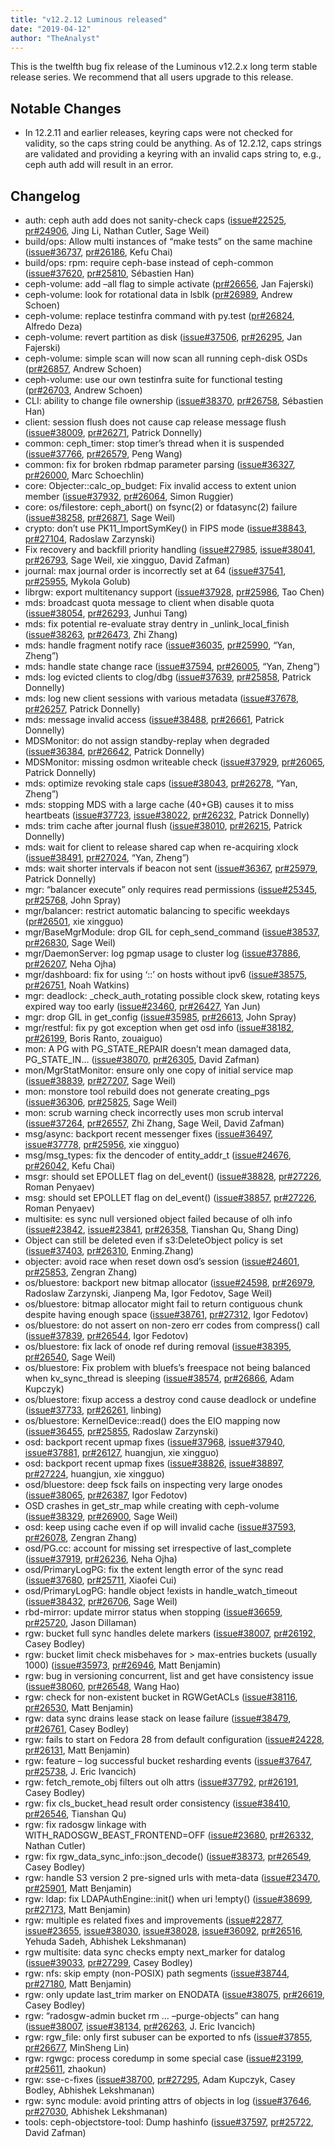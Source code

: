 ```yaml
---
title: "v12.2.12 Luminous released"
date: "2019-04-12"
author: "TheAnalyst"
---
```


This is the twelfth bug fix release of the Luminous v12.2.x long term stable release series. We recommend that all users upgrade to this release.

## Notable Changes

- In 12.2.11 and earlier releases, keyring caps were not checked for validity, so the caps string could be anything. As of 12.2.12, caps strings are validated and providing a keyring with an invalid caps string to, e.g., ceph auth add will result in an error.

## Changelog

- auth: ceph auth add does not sanity-check caps ([issue#22525](https://tracker.ceph.com/issues/22525), [pr#24906](https://github.com/ceph/ceph/pull/24906), Jing Li, Nathan Cutler, Sage Weil)
- build/ops: Allow multi instances of “make tests” on the same machine ([issue#36737](https://tracker.ceph.com/issues/36737), [pr#26186](https://github.com/ceph/ceph/pull/26186), Kefu Chai)
- build/ops: rpm: require ceph-base instead of ceph-common ([issue#37620](https://tracker.ceph.com/issues/37620), [pr#25810](https://github.com/ceph/ceph/pull/25810), Sébastien Han)
- ceph-volume: add –all flag to simple activate ([pr#26656](https://github.com/ceph/ceph/pull/26656), Jan Fajerski)
- ceph-volume: look for rotational data in lsblk ([pr#26989](https://github.com/ceph/ceph/pull/26989), Andrew Schoen)
- ceph-volume: replace testinfra command with py.test ([pr#26824](https://github.com/ceph/ceph/pull/26824), Alfredo Deza)
- ceph-volume: revert partition as disk ([issue#37506](https://tracker.ceph.com/issues/37506), [pr#26295](https://github.com/ceph/ceph/pull/26295), Jan Fajerski)
- ceph-volume: simple scan will now scan all running ceph-disk OSDs ([pr#26857](https://github.com/ceph/ceph/pull/26857), Andrew Schoen)
- ceph-volume: use our own testinfra suite for functional testing ([pr#26703](https://github.com/ceph/ceph/pull/26703), Andrew Schoen)
- CLI: ability to change file ownership ([issue#38370](https://tracker.ceph.com/issues/38370), [pr#26758](https://github.com/ceph/ceph/pull/26758), Sébastien Han)
- client: session flush does not cause cap release message flush ([issue#38009](https://tracker.ceph.com/issues/38009), [pr#26271](https://github.com/ceph/ceph/pull/26271), Patrick Donnelly)
- common: ceph\_timer: stop timer’s thread when it is suspended ([issue#37766](https://tracker.ceph.com/issues/37766), [pr#26579](https://github.com/ceph/ceph/pull/26579), Peng Wang)
- common: fix for broken rbdmap parameter parsing ([issue#36327](https://tracker.ceph.com/issues/36327), [pr#26000](https://github.com/ceph/ceph/pull/26000), Marc Schoechlin)
- core: Objecter::calc\_op\_budget: Fix invalid access to extent union member ([issue#37932](https://tracker.ceph.com/issues/37932), [pr#26064](https://github.com/ceph/ceph/pull/26064), Simon Ruggier)
- core: os/filestore: ceph\_abort() on fsync(2) or fdatasync(2) failure ([issue#38258](https://tracker.ceph.com/issues/38258), [pr#26871](https://github.com/ceph/ceph/pull/26871), Sage Weil)
- crypto: don’t use PK11\_ImportSymKey() in FIPS mode ([issue#38843](https://tracker.ceph.com/issues/38843), [pr#27104](https://github.com/ceph/ceph/pull/27104), Radoslaw Zarzynski)
- Fix recovery and backfill priority handling ([issue#27985](https://tracker.ceph.com/issues/27985), [issue#38041](https://tracker.ceph.com/issues/38041), [pr#26793](https://github.com/ceph/ceph/pull/26793), Sage Weil, xie xingguo, David Zafman)
- journal: max journal order is incorrectly set at 64 ([issue#37541](https://tracker.ceph.com/issues/37541), [pr#25955](https://github.com/ceph/ceph/pull/25955), Mykola Golub)
- librgw: export multitenancy support ([issue#37928](https://tracker.ceph.com/issues/37928), [pr#25986](https://github.com/ceph/ceph/pull/25986), Tao Chen)
- mds: broadcast quota message to client when disable quota ([issue#38054](https://tracker.ceph.com/issues/38054), [pr#26293](https://github.com/ceph/ceph/pull/26293), Junhui Tang)
- mds: fix potential re-evaluate stray dentry in \_unlink\_local\_finish ([issue#38263](https://tracker.ceph.com/issues/38263), [pr#26473](https://github.com/ceph/ceph/pull/26473), Zhi Zhang)
- mds: handle fragment notify race ([issue#36035](https://tracker.ceph.com/issues/36035), [pr#25990](https://github.com/ceph/ceph/pull/25990), “Yan, Zheng”)
- mds: handle state change race ([issue#37594](https://tracker.ceph.com/issues/37594), [pr#26005](https://github.com/ceph/ceph/pull/26005), “Yan, Zheng”)
- mds: log evicted clients to clog/dbg ([issue#37639](https://tracker.ceph.com/issues/37639), [pr#25858](https://github.com/ceph/ceph/pull/25858), Patrick Donnelly)
- mds: log new client sessions with various metadata ([issue#37678](https://tracker.ceph.com/issues/37678), [pr#26257](https://github.com/ceph/ceph/pull/26257), Patrick Donnelly)
- mds: message invalid access ([issue#38488](https://tracker.ceph.com/issues/38488), [pr#26661](https://github.com/ceph/ceph/pull/26661), Patrick Donnelly)
- MDSMonitor: do not assign standby-replay when degraded ([issue#36384](https://tracker.ceph.com/issues/36384), [pr#26642](https://github.com/ceph/ceph/pull/26642), Patrick Donnelly)
- MDSMonitor: missing osdmon writeable check ([issue#37929](https://tracker.ceph.com/issues/37929), [pr#26065](https://github.com/ceph/ceph/pull/26065), Patrick Donnelly)
- mds: optimize revoking stale caps ([issue#38043](https://tracker.ceph.com/issues/38043), [pr#26278](https://github.com/ceph/ceph/pull/26278), “Yan, Zheng”)
- mds: stopping MDS with a large cache (40+GB) causes it to miss heartbeats ([issue#37723](https://tracker.ceph.com/issues/37723), [issue#38022](https://tracker.ceph.com/issues/38022), [pr#26232](https://github.com/ceph/ceph/pull/26232), Patrick Donnelly)
- mds: trim cache after journal flush ([issue#38010](https://tracker.ceph.com/issues/38010), [pr#26215](https://github.com/ceph/ceph/pull/26215), Patrick Donnelly)
- mds: wait for client to release shared cap when re-acquiring xlock ([issue#38491](https://tracker.ceph.com/issues/38491), [pr#27024](https://github.com/ceph/ceph/pull/27024), “Yan, Zheng”)
- mds: wait shorter intervals if beacon not sent ([issue#36367](https://tracker.ceph.com/issues/36367), [pr#25979](https://github.com/ceph/ceph/pull/25979), Patrick Donnelly)
- mgr: “balancer execute” only requires read permissions ([issue#25345](https://tracker.ceph.com/issues/25345), [pr#25768](https://github.com/ceph/ceph/pull/25768), John Spray)
- mgr/balancer: restrict automatic balancing to specific weekdays ([pr#26501](https://github.com/ceph/ceph/pull/26501), xie xingguo)
- mgr/BaseMgrModule: drop GIL for ceph\_send\_command ([issue#38537](https://tracker.ceph.com/issues/38537), [pr#26830](https://github.com/ceph/ceph/pull/26830), Sage Weil)
- mgr/DaemonServer: log pgmap usage to cluster log ([issue#37886](https://tracker.ceph.com/issues/37886), [pr#26207](https://github.com/ceph/ceph/pull/26207), Neha Ojha)
- mgr/dashboard: fix for using ‘::’ on hosts without ipv6 ([issue#38575](https://tracker.ceph.com/issues/38575), [pr#26751](https://github.com/ceph/ceph/pull/26751), Noah Watkins)
- mgr: deadlock: \_check\_auth\_rotating possible clock skew, rotating keys expired way too early ([issue#23460](https://tracker.ceph.com/issues/23460), [pr#26427](https://github.com/ceph/ceph/pull/26427), Yan Jun)
- mgr: drop GIL in get\_config ([issue#35985](https://tracker.ceph.com/issues/35985), [pr#26613](https://github.com/ceph/ceph/pull/26613), John Spray)
- mgr/restful: fix py got exception when get osd info ([issue#38182](https://tracker.ceph.com/issues/38182), [pr#26199](https://github.com/ceph/ceph/pull/26199), Boris Ranto, zouaiguo)
- mon: A PG with PG\_STATE\_REPAIR doesn’t mean damaged data, PG\_STATE\_IN… ([issue#38070](https://tracker.ceph.com/issues/38070), [pr#26305](https://github.com/ceph/ceph/pull/26305), David Zafman)
- mon/MgrStatMonitor: ensure only one copy of initial service map ([issue#38839](https://tracker.ceph.com/issues/38839), [pr#27207](https://github.com/ceph/ceph/pull/27207), Sage Weil)
- mon: monstore tool rebuild does not generate creating\_pgs ([issue#36306](https://tracker.ceph.com/issues/36306), [pr#25825](https://github.com/ceph/ceph/pull/25825), Sage Weil)
- mon: scrub warning check incorrectly uses mon scrub interval ([issue#37264](https://tracker.ceph.com/issues/37264), [pr#26557](https://github.com/ceph/ceph/pull/26557), Zhi Zhang, Sage Weil, David Zafman)
- msg/async: backport recent messenger fixes ([issue#36497](https://tracker.ceph.com/issues/36497), [issue#37778](https://tracker.ceph.com/issues/37778), [pr#25956](https://github.com/ceph/ceph/pull/25956), xie xingguo)
- msg/msg\_types: fix the dencoder of entity\_addr\_t ([issue#24676](https://tracker.ceph.com/issues/24676), [pr#26042](https://github.com/ceph/ceph/pull/26042), Kefu Chai)
- msgr: should set EPOLLET flag on del\_event() ([issue#38828](https://tracker.ceph.com/issues/38828), [pr#27226](https://github.com/ceph/ceph/pull/27226), Roman Penyaev)
- msg: should set EPOLLET flag on del\_event() ([issue#38857](https://tracker.ceph.com/issues/38857), [pr#27226](https://github.com/ceph/ceph/pull/27226), Roman Penyaev)
- multisite: es sync null versioned object failed because of olh info ([issue#23842](https://tracker.ceph.com/issues/23842), [issue#23841](https://tracker.ceph.com/issues/23841), [pr#26358](https://github.com/ceph/ceph/pull/26358), Tianshan Qu, Shang Ding)
- Object can still be deleted even if s3:DeleteObject policy is set ([issue#37403](https://tracker.ceph.com/issues/37403), [pr#26310](https://github.com/ceph/ceph/pull/26310), Enming.Zhang)
- objecter: avoid race when reset down osd’s session ([issue#24601](https://tracker.ceph.com/issues/24601), [pr#25853](https://github.com/ceph/ceph/pull/25853), Zengran Zhang)
- os/bluestore: backport new bitmap allocator ([issue#24598](https://tracker.ceph.com/issues/24598), [pr#26979](https://github.com/ceph/ceph/pull/26979), Radoslaw Zarzynski, Jianpeng Ma, Igor Fedotov, Sage Weil)
- os/bluestore: bitmap allocator might fail to return contiguous chunk despite having enough space ([issue#38761](https://tracker.ceph.com/issues/38761), [pr#27312](https://github.com/ceph/ceph/pull/27312), Igor Fedotov)
- os/bluestore: do not assert on non-zero err codes from compress() call ([issue#37839](https://tracker.ceph.com/issues/37839), [pr#26544](https://github.com/ceph/ceph/pull/26544), Igor Fedotov)
- os/bluestore: fix lack of onode ref during removal ([issue#38395](https://tracker.ceph.com/issues/38395), [pr#26540](https://github.com/ceph/ceph/pull/26540), Sage Weil)
- os/bluestore: Fix problem with bluefs’s freespace not being balanced when kv\_sync\_thread is sleeping ([issue#38574](https://tracker.ceph.com/issues/38574), [pr#26866](https://github.com/ceph/ceph/pull/26866), Adam Kupczyk)
- os/bluestore: fixup access a destroy cond cause deadlock or undefine ([issue#37733](https://tracker.ceph.com/issues/37733), [pr#26261](https://github.com/ceph/ceph/pull/26261), linbing)
- os/bluestore: KernelDevice::read() does the EIO mapping now ([issue#36455](https://tracker.ceph.com/issues/36455), [pr#25855](https://github.com/ceph/ceph/pull/25855), Radoslaw Zarzynski)
- osd: backport recent upmap fixes ([issue#37968](https://tracker.ceph.com/issues/37968), [issue#37940](https://tracker.ceph.com/issues/37940), [issue#37881](https://tracker.ceph.com/issues/37881), [pr#26127](https://github.com/ceph/ceph/pull/26127), huangjun, xie xingguo)
- osd: backport recent upmap fixes ([issue#38826](https://tracker.ceph.com/issues/38826), [issue#38897](https://tracker.ceph.com/issues/38897), [pr#27224](https://github.com/ceph/ceph/pull/27224), huangjun, xie xingguo)
- osd/bluestore: deep fsck fails on inspecting very large onodes ([issue#38065](https://tracker.ceph.com/issues/38065), [pr#26387](https://github.com/ceph/ceph/pull/26387), Igor Fedotov)
- OSD crashes in get\_str\_map while creating with ceph-volume ([issue#38329](https://tracker.ceph.com/issues/38329), [pr#26900](https://github.com/ceph/ceph/pull/26900), Sage Weil)
- osd: keep using cache even if op will invalid cache ([issue#37593](https://tracker.ceph.com/issues/37593), [pr#26078](https://github.com/ceph/ceph/pull/26078), Zengran Zhang)
- osd/PG.cc: account for missing set irrespective of last\_complete ([issue#37919](https://tracker.ceph.com/issues/37919), [pr#26236](https://github.com/ceph/ceph/pull/26236), Neha Ojha)
- osd/PrimaryLogPG: fix the extent length error of the sync read ([issue#37680](https://tracker.ceph.com/issues/37680), [pr#25711](https://github.com/ceph/ceph/pull/25711), Xiaofei Cui)
- osd/PrimaryLogPG: handle object !exists in handle\_watch\_timeout ([issue#38432](https://tracker.ceph.com/issues/38432), [pr#26706](https://github.com/ceph/ceph/pull/26706), Sage Weil)
- rbd-mirror: update mirror status when stopping ([issue#36659](https://tracker.ceph.com/issues/36659), [pr#25720](https://github.com/ceph/ceph/pull/25720), Jason Dillaman)
- rgw: bucket full sync handles delete markers ([issue#38007](https://tracker.ceph.com/issues/38007), [pr#26192](https://github.com/ceph/ceph/pull/26192), Casey Bodley)
- rgw: bucket limit check misbehaves for > max-entries buckets (usually 1000) ([issue#35973](https://tracker.ceph.com/issues/35973), [pr#26946](https://github.com/ceph/ceph/pull/26946), Matt Benjamin)
- rgw: bug in versioning concurrent, list and get have consistency issue ([issue#38060](https://tracker.ceph.com/issues/38060), [pr#26548](https://github.com/ceph/ceph/pull/26548), Wang Hao)
- rgw: check for non-existent bucket in RGWGetACLs ([issue#38116](https://tracker.ceph.com/issues/38116), [pr#26530](https://github.com/ceph/ceph/pull/26530), Matt Benjamin)
- rgw: data sync drains lease stack on lease failure ([issue#38479](https://tracker.ceph.com/issues/38479), [pr#26761](https://github.com/ceph/ceph/pull/26761), Casey Bodley)
- rgw: fails to start on Fedora 28 from default configuration ([issue#24228](https://tracker.ceph.com/issues/24228), [pr#26131](https://github.com/ceph/ceph/pull/26131), Matt Benjamin)
- rgw: feature – log successful bucket resharding events ([issue#37647](https://tracker.ceph.com/issues/37647), [pr#25738](https://github.com/ceph/ceph/pull/25738), J. Eric Ivancich)
- rgw: fetch\_remote\_obj filters out olh attrs ([issue#37792](https://tracker.ceph.com/issues/37792), [pr#26191](https://github.com/ceph/ceph/pull/26191), Casey Bodley)
- rgw: fix cls\_bucket\_head result order consistency ([issue#38410](https://tracker.ceph.com/issues/38410), [pr#26546](https://github.com/ceph/ceph/pull/26546), Tianshan Qu)
- rgw: fix radosgw linkage with WITH\_RADOSGW\_BEAST\_FRONTEND=OFF ([issue#23680](https://tracker.ceph.com/issues/23680), [pr#26332](https://github.com/ceph/ceph/pull/26332), Nathan Cutler)
- rgw: fix rgw\_data\_sync\_info::json\_decode() ([issue#38373](https://tracker.ceph.com/issues/38373), [pr#26549](https://github.com/ceph/ceph/pull/26549), Casey Bodley)
- rgw: handle S3 version 2 pre-signed urls with meta-data ([issue#23470](https://tracker.ceph.com/issues/23470), [pr#25901](https://github.com/ceph/ceph/pull/25901), Matt Benjamin)
- rgw: ldap: fix LDAPAuthEngine::init() when uri !empty() ([issue#38699](https://tracker.ceph.com/issues/38699), [pr#27173](https://github.com/ceph/ceph/pull/27173), Matt Benjamin)
- rgw: multiple es related fixes and improvements ([issue#22877](https://tracker.ceph.com/issues/22877), [issue#23655](https://tracker.ceph.com/issues/23655), [issue#38030](https://tracker.ceph.com/issues/38030), [issue#38028](https://tracker.ceph.com/issues/38028), [issue#36092](https://tracker.ceph.com/issues/36092), [pr#26516](https://github.com/ceph/ceph/pull/26516), Yehuda Sadeh, Abhishek Lekshmanan)
- rgw multisite: data sync checks empty next\_marker for datalog ([issue#39033](https://tracker.ceph.com/issues/39033), [pr#27299](https://github.com/ceph/ceph/pull/27299), Casey Bodley)
- rgw: nfs: skip empty (non-POSIX) path segments ([issue#38744](https://tracker.ceph.com/issues/38744), [pr#27180](https://github.com/ceph/ceph/pull/27180), Matt Benjamin)
- rgw: only update last\_trim marker on ENODATA ([issue#38075](https://tracker.ceph.com/issues/38075), [pr#26619](https://github.com/ceph/ceph/pull/26619), Casey Bodley)
- rgw: “radosgw-admin bucket rm … –purge-objects” can hang ([issue#38007](https://tracker.ceph.com/issues/38007), [issue#38134](https://tracker.ceph.com/issues/38134), [pr#26263](https://github.com/ceph/ceph/pull/26263), J. Eric Ivancich)
- rgw: rgw\_file: only first subuser can be exported to nfs ([issue#37855](https://tracker.ceph.com/issues/37855), [pr#26677](https://github.com/ceph/ceph/pull/26677), MinSheng Lin)
- rgw: rgwgc: process coredump in some special case ([issue#23199](https://tracker.ceph.com/issues/23199), [pr#25611](https://github.com/ceph/ceph/pull/25611), zhaokun)
- rgw: sse-c-fixes ([issue#38700](https://tracker.ceph.com/issues/38700), [pr#27295](https://github.com/ceph/ceph/pull/27295), Adam Kupczyk, Casey Bodley, Abhishek Lekshmanan)
- rgw: sync module: avoid printing attrs of objects in log ([issue#37646](https://tracker.ceph.com/issues/37646), [pr#27030](https://github.com/ceph/ceph/pull/27030), Abhishek Lekshmanan)
- tools: ceph-objectstore-tool: Dump hashinfo ([issue#37597](https://tracker.ceph.com/issues/37597), [pr#25722](https://github.com/ceph/ceph/pull/25722), David Zafman)
